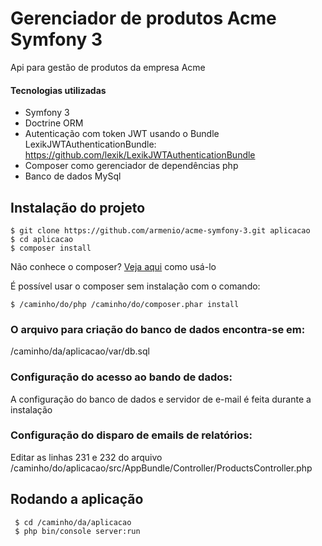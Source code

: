 # Gerenciador de produtos Acme Symfony 3

Api para gestão de produtos da empresa Acme

#### Tecnologias utilizadas
- Symfony 3 
- Doctrine ORM
- Autenticação com token JWT usando o Bundle LexikJWTAuthenticationBundle: https://github.com/lexik/LexikJWTAuthenticationBundle
- Composer como gerenciador de dependências php
- Banco de dados MySql

## Instalação do projeto

    $ git clone https://github.com/armenio/acme-symfony-3.git aplicacao
    $ cd aplicacao
    $ composer install

Não conhece o composer? [Veja aqui](http://getcomposer.org/doc/00-intro.md#introduction) como usá-lo

É possível usar o composer sem instalação com o comando:

    $ /caminho/do/php /caminho/do/composer.phar install

### O arquivo para criação do banco de dados encontra-se em:
/caminho/da/aplicacao/var/db.sql

### Configuração do acesso ao bando de dados:
A configuração do banco de dados e servidor de e-mail é feita durante a instalação

### Configuração do disparo de emails de relatórios:
Editar as linhas 231 e 232 do arquivo /caminho/do/aplicacao/src/AppBundle/Controller/ProductsController.php

## Rodando a aplicação
     $ cd /caminho/da/aplicacao
     $ php bin/console server:run
